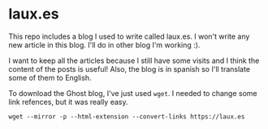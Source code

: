 # laux.es

This repo includes a blog I used to write called laux.es. I won't write any new article in this blog. I'll do in other blog I'm working :).

I want to keep all the articles because I still have some visits and I think the content of the posts is useful! Also, the blog is in spanish so I'll translate some of them to English.

To download the Ghost blog, I've just used `wget`. I needed to change some link refences, but it was really easy.

```
wget --mirror -p --html-extension --convert-links https://laux.es
```
